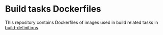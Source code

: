 # Build tasks Dockerfiles

This repository contains Dockerfiles of images used in build related tasks in [build-definitions](https://github.com/redhat-appstudio/build-definitions).
